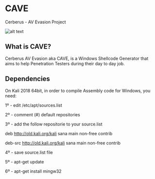 # CAVE
Cerberus - AV Evasion Project

![alt text](https://raw.githubusercontent.com/wwwshellcodeit/CAVE/master/logo.png)

What is CAVE?
----
Cerberus AV Evasion aka CAVE, is a Windows Shellcode Generator that aims to help Penetration Testers during their day to day job.

Dependencies
----
On Kali 2018 64bit, in order to compile Assembly code for Windows, you need:

1º - edit /etc/apt/sources.list

2º - comment (#) default repositories

3º - add the follow repositorie to your source.list


deb http://old.kali.org/kali sana main non-free contrib

deb-src http://old.kali.org/kali sana main non-free contrib

4º - save source.list file

5º - apt-get update

6º - apt-get install mingw32
